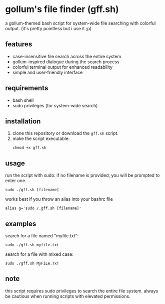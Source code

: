 # gollum's file finder (gff.sh)

a gollum-themed bash script for system-wide file searching with colorful output. (it's pretty pointless but i use it ;p)

## features

- case-insensitive file search across the entire system
- gollum-inspired dialogue during the search process
- colorful terminal output for enhanced readability
- simple and user-friendly interface

## requirements

- bash shell
- sudo privileges (for system-wide search)

## installation

1. clone this repository or download the `gff.sh` script.
2. make the script executable:
   ```
   chmod +x gff.sh
   ```

## usage

run the script with sudo:
if no filename is provided, you will be prompted to enter one.

```
sudo ./gff.sh [filename]
```

works best if you throw an alias into your bashrc file
```
alias g='sudo /.gff.sh [filename]'
```

## examples

search for a file named "myfile.txt":
```
sudo ./gff.sh myfile.txt
```

search for a file with mixed case:
```
sudo ./gff.sh MyFiLe.TxT
```

## note

this script requires sudo privileges to search the entire file system. always be cautious when running scripts with elevated permissions.
